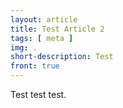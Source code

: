 ```yaml
---
layout: article
title: Test Article 2
tags: [ meta ]
img: .
short-description: Test
front: true
---
```


Test test test.
